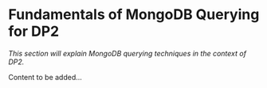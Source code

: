 # Fundamentals of MongoDB Querying for DP2

*This section will explain MongoDB querying techniques in the context of DP2.*

Content to be added...